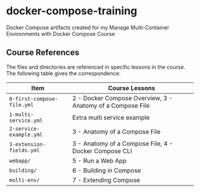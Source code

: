 # docker-compose-training
Docker Compose artifacts created for my Manage Multi-Container Environments with Docker Compose Course

## Course References
The files and directories are referenced in specific lessons in the course. The following table gives the correspondence:

| Item          | Course Lessons          |
| ------------- |-------------------------| 
| `0-first-compose-file.yml`      | 2 - Docker Compose Overview, 3 - Anatomy of a Compose File | 
| `1-multi-service.yml`      | Extra multi service example      | 
| `2-service-example.yml` | 3 - Anatomy of a Compose File      | 
| `3-extension-fields.yml` | 3 - Anatomy of a Compose File, 4 - Docker Compose CLI      | 
| `webapp/` | 5 - Run a Web App      | 
| `building/` | 6 - Building in Compose     | 
| `multi-env/` | 7 - Extending Compose      | 
